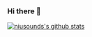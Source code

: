 ### Hi there 👋

[![niusounds's github stats](https://github-readme-stats.vercel.app/api?username=niusounds)](https://github.com/anuraghazra/github-readme-stats)

<!--
**niusounds/niusounds** is a ✨ _special_ ✨ repository because its `README.md` (this file) appears on your GitHub profile.

Here are some ideas to get you started:

- 🔭 I’m currently working on ...
- 🌱 I’m currently learning ...
- 👯 I’m looking to collaborate on ...
- 🤔 I’m looking for help with ...
- 💬 Ask me about ...
- 📫 How to reach me: ...
- 😄 Pronouns: ...
- ⚡ Fun fact: ...
-->
